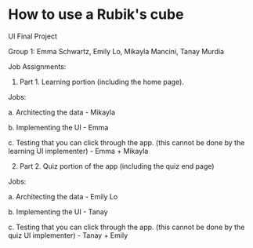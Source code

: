 # How to use a Rubik's cube
UI Final Project

Group 1: Emma Schwartz, Emily Lo, Mikayla Mancini, Tanay Murdia


Job Assignments:

1. Part 1. Learning portion (including the home page). 

Jobs: 

a. Architecting the data - Mikayla

b. Implementing the UI - Emma 

c. Testing that you can click through the app. (this cannot be done by the learning UI implementer) - Emma + Mikayla


2. Part 2. Quiz portion of the app (including the quiz end page) 

Jobs:

a. Architecting the data - Emily Lo

b. Implementing the UI - Tanay

c. Testing that you can click through the app. (this cannot be done by the quiz UI implementer) - Tanay + Emily

